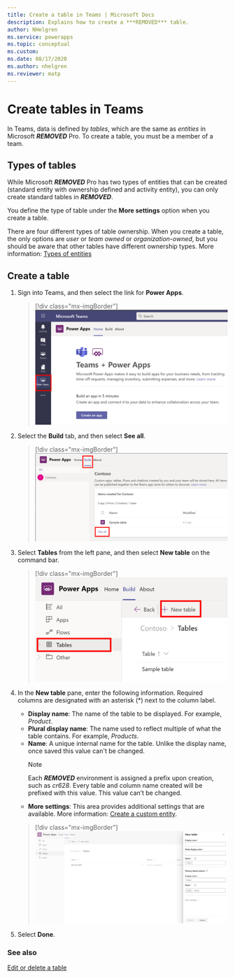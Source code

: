```yaml
---
title: Create a table in Teams | Microsoft Docs
description: Explains how to create a ***REMOVED*** table.
author: NHelgren
ms.service: powerapps
ms.topic: conceptual
ms.custom: 
ms.date: 08/17/2020
ms.author: nhelgren
ms.reviewer: matp
---
```


# Create tables in Teams 

In Teams, data is defined by *tables*, which are the same as *entities* in Microsoft ***REMOVED*** Pro. To create a table, you must be a member of a team. 

## Types of tables
While Microsoft ***REMOVED*** Pro has two types of entities that can be created (standard entity with ownership defined and activity entity), you can only create standard tables in ***REMOVED***.

You define the type of table under the **More settings** option when you create a table.

There are four different types of table ownership. When you create a table, the only options are *user* or *team owned* or *organization-owned*, but you should be aware that other tables have different ownership types. More information: [Types of entities](../maker/common-data-service/types-of-entities.md)

## Create a table
1. Sign into Teams, and then select the link for **Power Apps**.
   > [!div class="mx-imgBorder"] 
   > ![Sign into Power Apps](media/create-table1.png)

2. Select the **Build** tab, and then select **See all**.
   > [!div class="mx-imgBorder"] 
   > ![The Build tab](media/create-table2.png)

3. Select **Tables** from the left pane, and then select **New table** on the command bar.
    > [!div class="mx-imgBorder"] 
    > ![New table menu option](media/create-table3.png)

4. In the **New table** pane, enter the following information. Required columns are designated with an asterisk (*) next to the column label.
    - **Display name**: The name of the table to be displayed. For example, *Product*.
    - **Plural display name**: The name used to reflect multiple of what the table contains. For example, *Products*.
    - **Name**: A unique internal name for the table. Unlike the display name, once saved this value can't be changed.
       > [!NOTE]
       > Each ***REMOVED*** environment is assigned a prefix upon creation, such as *cr628*. Every table and column name created will be prefixed with this value. This value can’t be changed.
    - **More settings**: This area provides additional settings that are available. More information: [Create a custom entity](../maker/common-data-service/data-platform-create-entity.md).
    > [!div class="mx-imgBorder"] 
    > ![Column details](media/create-table4.png)

5. Select **Done**.

### See also
[Edit or delete a table](edit-delete-table.md)
